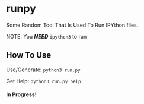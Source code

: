 # runpy
Some Random Tool That Is Used To Run IPYthon files.

NOTE: You ***NEED*** `ipython3` to run

## How To Use
Use/Generate:
`python3 run.py`

Get Help:
`python3 run.py help`

#### In Progress!
